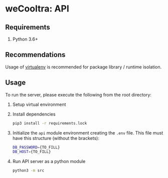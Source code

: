 # weCooltra: API

## Requirements

1. Python 3.6+

## Recommendations

Usage of [virtualenv](https://realpython.com/blog/python/python-virtual-environments-a-primer/) is recommended
for package library / runtime isolation.

## Usage

To run the server, please execute the following from the root directory:

1. Setup virtual environment

2. Install dependencies

    ```bash
    pip3 install -r requirements.lock
    ```

3. Initialize the `api` module environment creating the `.env` file.
This file must have this structure (without the brackets):

    ```bash
    DB_PASSWORD={TO_FILL}
    DB_HOST={TO_FILL}
    ```

4. Run API server as a python module

    ```bash
    python3 -m src
    ```
